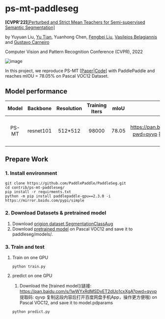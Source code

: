 # ps-mt-paddleseg

**[CVPR'22]**[[Perturbed and Strict Mean Teachers for Semi-supervised Semantic Segmentation]](https://arxiv.org/abs/2111.12903)

by Yuyuan Liu, [Yu Tian](https://yutianyt.com/), Yuanhong Chen, [Fengbei Liu](https://fbladl.github.io/), [Vasileios Belagiannis](https://campar.in.tum.de/Main/VasileiosBelagiannis) and [Gustavo Carneiro](https://cs.adelaide.edu.au/~carneiro/)

Computer Vision and Pattern Recognition Conference (CVPR), 2022

![image](https://user-images.githubusercontent.com/102338056/167279043-362e1405-db45-4355-b92b-0993312fe461.png)

In this project, we reproduce PS-MT [[Paper](https://arxiv.org/abs/2111.12903)|[Code](https://github.com/yyliu01/PS-MT)] with PaddlePaddle and reaches mIOU = 78.05% on Pascal VOC12 Dataset.

## Model performance 

| Model | Backbone  | Resolution | Training Iters | mIoU  |                            Links                             |
| :---: | :-------: | :--------: | :------------: | :---: | :----------------------------------------------------------: |
| PS-MT | resnet101 |  512*512   |     98000      | 78.05 | [model](链接: https://pan.baidu.com/s/1wWYxRdMSDvET2dUo1cxXgA?pwd=qyvp 提取码: qyvp 复制这段内容后打开百度网盘手机App，操作更方便哦) |

## Prepare Work

### 1. Install environment

```
git clone https://github.com/PaddlePaddle/PaddleSeg.git
cd contrib/ps-mt-paddleseg/
pip install -r requirments.txt
python -m pip install paddlepaddle-gpu==2.3.0 -i https://mirror.baidu.com/pypi/simple
```

### 2. Download Datasets & pretrained model

1. Download [origion dataset](http://host.robots.ox.ac.uk/pascal/VOC/voc2012/VOCtrainval_11-May-2012.tar),[SegmentationClassAug](https://www.dropbox.com/s/oeu149j8qtbs1x0/SegmentationClassAug.zip?dl=0)
2. Download [pretrained model](https://onedrive.live.com/redir?resid=B71317D47B7AC1CB!895&authkey=!AGEiz96zF_Rougc&e=c5cZvF) on Pascal VOC12 and save it to paddleseg/models/.

### 3. Train and test

1. Train on one GPU

   ```
   python train.py
   ```

2. predict on one GPU 

   1. Download the [trained model](链接: https://pan.baidu.com/s/1wWYxRdMSDvET2dUo1cxXgA?pwd=qyvp 提取码: qyvp 复制这段内容后打开百度网盘手机App，操作更方便哦) on Pascal VOC12, and save it to model.pdparams

   ```
   python predict.py
   ```

   
